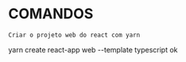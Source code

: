 # COMANDOS

`Criar o projeto web do react com yarn`
<p>yarn create react-app web --template typescript
ok</p>
